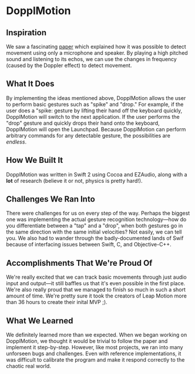 # DopplMotion

## Inspiration
We saw a fascinating [paper](http://research.microsoft.com/en-us/um/redmond/groups/cue/publications/GuptaSoundWaveCHI2012.pdf) which explained how it was possible to detect movement using only a microphone and speaker. By playing a high pitched sound and listening to its echos, we can use the changes in frequency (caused by the Doppler effect) to detect movement.

## What It Does
By implementing the ideas mentioned above, DopplMotion allows the user to perform basic gestures such as "spike" and "drop." For example, if the user does a "spike: gesture by lifting their hand off the keyboard quickly, DopplMotion will switch to the next application. If the user performs the "drop" gesture and quickly drops their hand onto the keyboard, DopplMotion will open the Launchpad. Because DopplMotion can perform arbitrary commands for any detectable gesture, the possibilities are _endless_.

## How We Built It
DopplMotion was written in Swift 2 using Cocoa and EZAudio, along with a **lot** of research (believe it or not, physics is pretty hard!).

## Challenges We Ran Into
There were challenges for us on every step of the way. Perhaps the biggest one was implementing the actual gesture recognition technology—how do you differentiate between a "tap" and a "drop", when both gestures go in the same direction with the same initial velocities? Not easily, we can tell you. We also had to wander through the badly-documented lands of Swif  because of interfacing issues between Swift, C, and Objective-C++.

## Accomplishments That We're Proud Of
We're really excited that we can track basic movements through just audio input and output—it still baffles us that it's even possible in the first place. We're also really proud that we managed to finish so much in such a short amount of time. We're pretty sure it took the creators of Leap Motion more than 36 hours to create their inital MVP ;).

## What We Learned
We definitely learned more than we expected. When we began working on DopplMotion, we thought it would be trivial to follow the paper and implement it step-by-step. However, like most projects, we ran into many unforseen bugs and challenges. Even with reference implementations, it was difficult to calibrate the program and make it respond correctly to the chaotic real world.
